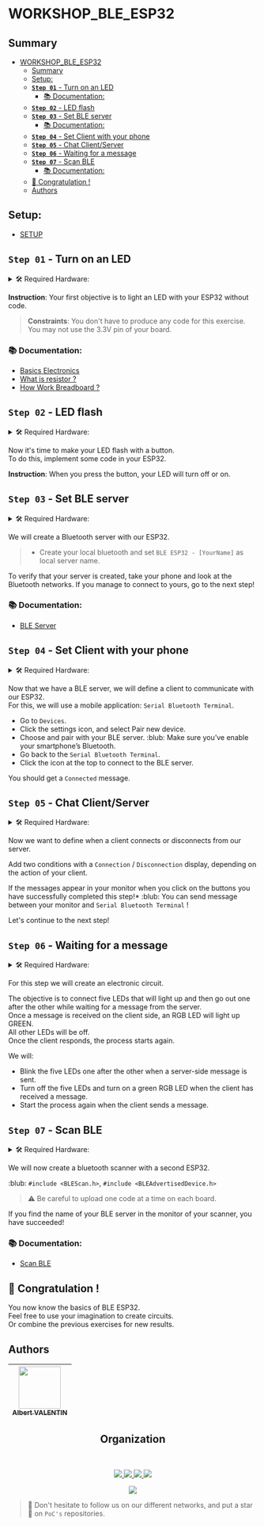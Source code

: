 # WORKSHOP_BLE_ESP32

## Summary
- [WORKSHOP_BLE_ESP32](#workshop_ble_esp32)
  - [Summary](#summary)
  - [Setup:](#setup)
  - [**`Step 01`** - Turn on an LED](#step-01---turn-on-an-led)
    - [📚 Documentation:](#-documentation)
  - [**`Step 02`** -  LED flash](#step-02----led-flash)
  - [**`Step 03`** - Set BLE server](#step-03---set-ble-server)
    - [📚 Documentation:](#-documentation-1)
  - [**`Step 04`** - Set Client with your phone](#step-04---set-client-with-your-phone)
  - [**`Step 05`** - Chat Client/Server](#step-05---chat-clientserver)
  - [**`Step 06`** - Waiting for a message](#step-06---waiting-for-a-message)
  - [**`Step 07`** - Scan BLE](#step-07---scan-ble)
    - [📚 Documentation:](#-documentation-2)
  - [🎉 Congratulation !](#tada-congratulation-)
  - [Authors](#authors)


## Setup:
- [SETUP](../SETUP.md)

## **`Step 01`** - Turn on an LED

<details>
    <summary> 🛠️ Required Hardware:</summary>

- ESP32
- USB cable
- BreadBoard
- Jumpers
- LED
- Resistor

</details>  

**Instruction**: Your first objective is to light an LED with your ESP32 without code.
>**Constraints**: You don't have to produce any code for this exercise. You may not use the 3.3V pin of your board.

### 📚 Documentation:
- [Basics Electronics](https://www.physicsclassroom.com/class/circuits/Lesson-2/Electric-Current)
- [What is resistor ?](https://learn.sparkfun.com/tutorials/resistors/all)
- [How Work Breadboard ?](https://www.sciencebuddies.org/science-fair-projects/references/how-to-use-a-breadboard)
## **`Step 02`** -  LED flash

<details>
    <summary> 🛠️ Required Hardware:</summary>

- ESP32
- USB cable
- BreadBoard
- Jumpers
- LED
- Button
- Resistor

</details>

Now it's time to make your LED flash with a button.  
To do this, implement some code in your ESP32.

**Instruction**: When you press the button, your LED will turn off or on.

## **`Step 03`** - Set BLE server

<details>
    <summary> 🛠️ Required Hardware:</summary>

- ESP32
- USB cable

</details>

We will create a Bluetooth server with our ESP32.

> * Create your local bluetooth and set `BLE ESP32 - [YourName]` as local server name.

To verify that your server is created, take your phone and look at the Bluetooth networks.
If you manage to connect to yours, go to the next step!

### 📚 Documentation:
- [BLE Server](http://www.neilkolban.com/esp32/docs/cpp_utils/html/class_b_l_e_server.html)
## **`Step 04`** - Set Client with your phone

<details>
    <summary> 🛠️ Required Hardware:</summary>

- ESP32
- USB cable

</details>

Now that we have a BLE server, we will define a client to communicate with our ESP32.<br/>
For this, we will use a mobile application: `Serial Bluetooth Terminal`.<br/>

- Go to `Devices`. 
- Click the settings icon, and select Pair new device.
- Choose and pair with your BLE server.
:blub: Make sure you’ve enable your smartphone’s Bluetooth.
- Go back to the `Serial Bluetooth Terminal`.
- Click the icon at the top to connect to the BLE server.

You should get a `Connected` message.

## **`Step 05`** - Chat Client/Server

<details>
    <summary> 🛠️ Required Hardware:</summary>

- ESP32
- USB cable

</details>

Now we want to define when a client connects or disconnects from our server.

Add two conditions with a `Connection` / `Disconnection` display, depending on the action of your client.

If the messages appear in your monitor when you click on the buttons you have successfully completed this step!*
:blub: You can send message between your monitor and `Serial Bluetooth Terminal` !

Let's continue to the next step!

## **`Step 06`** - Waiting for a message

<details>
    <summary> 🛠️ Required Hardware:</summary>

- ESP32
- USB cable
- Breadboard
- Jumpers
- 5x LED
- LED RGB
- 6x Resistor
</details>

For this step we will create an electronic circuit.

The objective is to connect five LEDs that will light up and then go out one after the other while waiting for a message from the server.<br/>
Once a message is received on the client side, an RGB LED will light up GREEN.<br/>
All other LEDs will be off.<br/>
Once the client responds, the process starts again.

We will:
- Blink the five LEDs one after the other when a server-side message is sent.
- Turn off the five LEDs and turn on a green RGB LED when the client has received a message.
- Start the process again when the client sends a message.


## **`Step 07`** - Scan BLE

<details>
    <summary> 🛠️ Required Hardware:</summary>

- ESP32
- USB cable

</details>

We will now create a bluetooth scanner with a second ESP32.

:blub: `#include <BLEScan.h>`, `#include <BLEAdvertisedDevice.h>` <br/>
> ⚠️ Be careful to upload one code at a time on each board. <br/>

If you find the name of your BLE server in the monitor of your scanner, you have succeeded!

### 📚 Documentation:
- [Scan BLE](http://www.neilkolban.com/esp32/docs/cpp_utils/html/class_b_l_e_scan.html)

## 🎉 Congratulation !

You now know the basics of BLE ESP32.<br/>
Feel free to use your imagination to create circuits.<br/>
Or combine the previous exercises for new results.<br/>


## Authors

| [<img src="https://github.com/OnsagerHe.png?size=85" width=85><br><sub>Albert VALENTIN</sub>](https://github.com/OnsagerHe) | 
| :---: |
<h2 align=center>
Organization
</h2>
<br/>
<p align='center'>
    <a href="https://www.linkedin.com/company/pocinnovation/mycompany/">
        <img src="https://img.shields.io/badge/LinkedIn-0077B5?style=for-the-badge&logo=linkedin&logoColor=white">
    </a>
    <a href="https://www.instagram.com/pocinnovation/">
        <img src="https://img.shields.io/badge/Instagram-E4405F?style=for-the-badge&logo=instagram&logoColor=white">
    </a>
    <a href="https://twitter.com/PoCInnovation">
        <img src="https://img.shields.io/badge/Twitter-1DA1F2?style=for-the-badge&logo=twitter&logoColor=white">
    </a>
    <a href="https://discord.com/invite/Yqq2ADGDS7">
        <img src="https://img.shields.io/badge/Discord-7289DA?style=for-the-badge&logo=discord&logoColor=white">
    </a>
</p>
<p align=center>
    <a href="https://www.poc-innovation.fr/">
        <img src="https://img.shields.io/badge/WebSite-1a2b6d?style=for-the-badge&logo=GitHub Sponsors&logoColor=white">
    </a>
</p>

> :rocket: Don't hesitate to follow us on our different networks, and put a star 🌟 on `PoC's` repositories.

